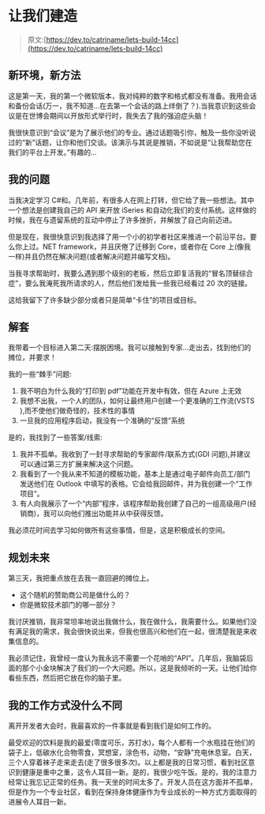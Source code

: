# 让我们建造

> 原文:[https://dev.to/catriname/lets-build-14cc](https://dev.to/catriname/lets-build-14cc)

## [](#new-environment-new-approach)新环境，新方法

这是第一天，我的第一个微软版本，我对纯粹的数字和格式都没有准备。我用会话和备份会话(万一，我不知道…在去第一个会话的路上绊倒了？).当我意识到这些会议是在世博会期间以开放形式举行时，我失去了我的强迫症头脑！

我很快意识到“会议”是为了展示他们的专业。通过话题吸引你，触及一些你没听说过的“新”话题，让你和他们交谈。该演示与其说是推销，不如说是“让我帮助您在我们的平台上开发。”有趣的...

## [](#my-problem)我的问题

当我决定学习 C#和。几年前，有很多人在网上打转，但它给了我一些想法。其中一个想法是创建我自己的 API 来开放 iSeries 和自动化我们的支付系统。这样做的时候，我在与遗留系统的互动中停止了许多挫折，并解放了自己向前迈进。

但是现在，我很快意识到我选择了用一个小的初学者社区来推进一个前沿平台。要么你上过。NET framework，并且厌倦了迁移到 Core，或者你在 Core 上(像我一样)并且仍然在解决问题(或者解决问题并编写文档)。

当我寻求帮助时，我要么遇到那个级别的老板，然后立即复活我的“冒名顶替综合症”，要么我淹死我所请求的人，然后他们发给我一些我已经看过 20 次的链接。

这给我留下了许多缺少部分或者只是简单“卡住”的项目或目标。

## [](#getting-unstuck)解套

我带着一个目标进入第二天:摆脱困境。我可以接触到专家…走出去，找到他们的摊位，并要求！

我的一些“棘手”问题:

1.  我不明白为什么我的“打印到 pdf”功能在开发中有效，但在 Azure 上无效
2.  我想不出我，一个人的团队，如何让最终用户创建一个更准确的工作流(VSTS ),而不使他们做奇怪的，技术性的事情
3.  一旦我的应用程序启动，我没有一个准确的“反馈”系统

是的，我找到了一些答案/线索:

1.  我并不孤单。我收到了一封寻求帮助的专家邮件/联系方式(GDI 问题),并建议可以通过第三方扩展来解决这个问题。
2.  我看到了一个我从来不知道的模板功能，基本上是通过电子邮件向员工/部门发送他们在 Outlook 中填写的表格。它会给我回邮件，并为我创建一个“工作项目”。
3.  有人向我展示了一个“内部”程序，该程序帮助我创建了自己的一组高级用户(经销商)，我可以向他们推出功能并从中获得反馈。

我必须花时间去学习如何做所有这些事情，但是，这是积极成长的空间。

## [](#planning-for-the-future)规划未来

第三天，我把重点放在去我一直回避的摊位上。

*   这个随机的赞助商公司是做什么的？
*   你是微软技术部门的哪一部分？

我讨厌推销，我非常坦率地说出我做什么，我在做什么，我需要什么。如果他们没有满足我的需求，我会很快说出来，但我也很高兴和他们在一起，很清楚我是来收集信息的。

我必须记住，我曾经一度认为我永远不需要一个花哨的“API”。几年后，我脑袋后面的那个小金块解决了我们的一个大问题。所以，这是我倾听的一天。让他们给你看些东西，然后把它放在你的脑子里。

## 我的工作方式没什么不同

离开开发者大会时，我最喜欢的一件事就是看到我们是如何工作的。

最受欢迎的饮料是我的最爱(零度可乐，苏打水)，每个人都有一个水瓶挂在他们的袋子上，低碳水化合物零食，冥想室，涂色书，动物，“安静”充电休息室。白天，三个人穿着袜子走来走去(走了很多很多次)。以上都是我的日常习惯，看到社区意识到健康是重中之重，这令人耳目一新。是的，我很少吃午饭。是的，我的注意力经常让我忘记正常的任务。我一天坐的时间太多了。开发人员在这方面并不孤单，但是作为一个专业社区，看到在保持身体健康作为专业成长的一种方式方面取得的进展令人耳目一新。